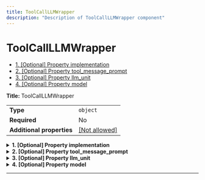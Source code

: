 ```yaml
---
title: ToolCallLLMWrapper
description: "Description of ToolCallLLMWrapper component"
---
```

# ToolCallLLMWrapper

- [1. [Optional] Property implementation](#implementation)
- [2. [Optional] Property tool_message_prompt](#tool_message_prompt)
- [3. [Optional] Property llm_unit](#llm_unit)
- [4. [Optional] Property model](#model)

**Title:** ToolCallLLMWrapper

|                           |                                                         |
| ------------------------- | ------------------------------------------------------- |
| **Type**                  | `object`                                                |
| **Required**              | No                                                      |
| **Additional properties** | [[Not allowed]](# "Additional Properties not allowed.") |

<details>
<summary>
<strong> <a name="implementation"></a>1. [Optional] Property implementation</strong>  

</summary>
<blockquote>

|              |         |
| ------------ | ------- |
| **Type**     | `const` |
| **Required** | No      |

Specific value: `"ToolCallLLMWrapper"`

</blockquote>
</details>

<details>
<summary>
<strong> <a name="tool_message_prompt"></a>2. [Optional] Property tool_message_prompt</strong>  

</summary>
<blockquote>

**Title:** Tool Message Prompt

|              |                                                                                                                                                                                                                                                                                                                                                                                                                                             |
| ------------ | ------------------------------------------------------------------------------------------------------------------------------------------------------------------------------------------------------------------------------------------------------------------------------------------------------------------------------------------------------------------------------------------------------------------------------------------- |
| **Type**     | `string`                                                                                                                                                                                                                                                                                                                                                                                                                                    |
| **Required** | No                                                                                                                                                                                                                                                                                                                                                                                                                                          |
| **Default**  | `"You must follow these instructions:\nYou can select zero or more of the above tools based on the user query\nIf there are multiple tools required, make sure a list of tools are returned in a JSON array.\nIf there is no tool that match the user request or you have already answered the question, you will respond with empty json array for the tools.\nYou can also add any additional notes or explanations in the notes field."` |

</blockquote>
</details>

<details>
<summary>
<strong> <a name="llm_unit"></a>3. [Optional] Property llm_unit</strong>  

</summary>
<blockquote>

|              |                                                             |
| ------------ | ----------------------------------------------------------- |
| **Type**     | [`Reference[LLMUnit]`](/docs/components/llmunit/overview)                                        |
| **Required** | No                                                          |
| **Default**  | `{"implementation": "eidolon_ai_sdk.apu.llm_unit.LLMUnit"}` |

</blockquote>
</details>

<details>
<summary>
<strong> <a name="model"></a>4. [Optional] Property model</strong>  

</summary>
<blockquote>

|              |                       |
| ------------ | --------------------- |
| **Type**     | [`Reference[LLMModel]`](/docs/components/llmmodel/overview) |
| **Required** | No                    |
| **Default**  | `null`                |

</blockquote>
</details>

----------------------------------------------------------------------------------------------------------------------------
